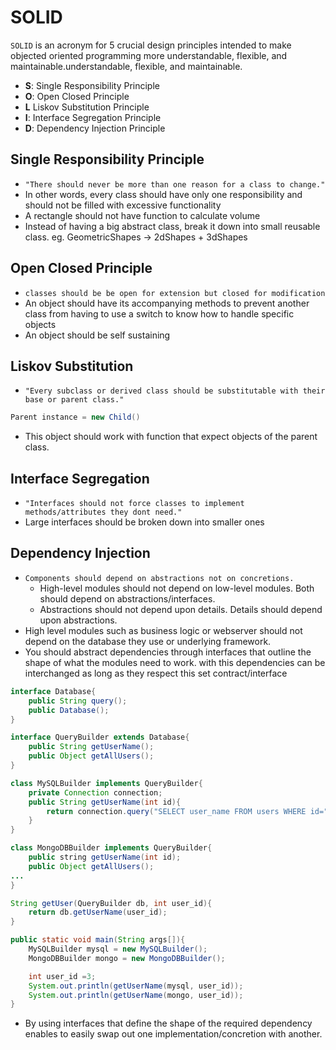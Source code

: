 # SOLID

`SOLID` is an acronym for 5 crucial design principles intended to make objected oriented programming more understandable, flexible, and maintainable.understandable, flexible, and maintainable.

- **S**: Single Responsibility Principle
- **O**: Open Closed Principle
- **L** Liskov Substitution Principle
- **I**: Interface Segregation Principle
- **D**: Dependency Injection Principle

## Single Responsibility Principle

- `"There should never be more than one reason for a class to change."`
- In other words, every class should have only one responsibility and should not be filled with excessive functionality
- A rectangle should not have function to calculate volume
- Instead of having a big abstract class, break it down into small reusable class. eg. GeometricShapes -> 2dShapes + 3dShapes

## Open Closed Principle

- `classes should be be open for extension but closed for modification`
- An object should have its accompanying methods to prevent another class from having to use a switch to know how to handle specific objects
- An object should be self sustaining

## Liskov Substitution

- `"Every subclass or derived class should be substitutable with their base or parent class."`

```java
Parent instance = new Child()
```

- This object should work with function that expect objects of the parent class.

## Interface Segregation

- `"Interfaces should not force classes to implement methods/attributes they dont need."`
- Large interfaces should be broken down into smaller ones

## Dependency Injection

- `Components should depend on abstractions not on concretions.`
  - High-level modules should not depend on low-level modules. Both should depend on abstractions/interfaces.
  - Abstractions should not depend upon details. Details should depend upon abstractions.
- High level modules such as business logic or webserver should not depend on the database they use or underlying framework.
- You should abstract dependencies through interfaces that outline the shape of what the modules need to work. with this dependencies can be interchanged as long as they respect this set contract/interface

```java
interface Database{
    public String query();
    public Database();
}

interface QueryBuilder extends Database{
    public String getUserName();
    public Object getAllUsers();
}

class MySQLBuilder implements QueryBuilder{
    private Connection connection;
    public String getUserName(int id){
        return connection.query("SELECT user_name FROM users WHERE id="+id);
    }
}

class MongoDBBuilder implements QueryBuilder{
    public string getUserName(int id);
    public Object getAllUsers();
...
}

String getUser(QueryBuilder db, int user_id){
    return db.getUserName(user_id);
}

public static void main(String args[]){
    MySQLBuilder mysql = new MySQLBuilder();
    MongoDBBuilder mongo = new MongoDBBuilder();

    int user_id =3;
    System.out.println(getUserName(mysql, user_id));
    System.out.println(getUserName(mongo, user_id));
}
```

- By using interfaces that define the shape of the required dependency enables to easily swap out one implementation/concretion with another.
